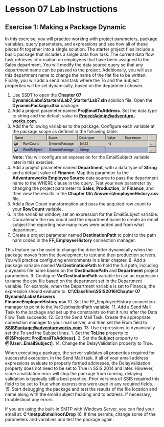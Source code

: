 # Lesson 07 Lab Instructions

## Exercise 1: Making a Package Dynamic

In this exercise, you will practice working with project parameters, package variables, query parameters, and
 expressions and see how all of these pieces fit together into a single solution. The starter project files include a
 basic package that includes a single data flow task. The current data flow task retrieves information on employees
 that
 have been assigned to the Sales department. You will modify the data source query so that any department name can be
 passed to the project. Additionally, you will use this department name to change the name of the flat file to be
 written. Finally, you will add a send mail task where the To and the Subject properties will be set dynamically,
 based
 on the department chosen.

1. Use SSDT to open the **Chapter 07 Dynamic\Labs\Starters\Lab7\_Starter\Lab7.sln**
 solution file. Open the
 **DynamicPackage.dtsx** package.
2. Add a project parameter named **ProjEmailToAddress**. Set the data type to string and the default
 value to **ProjectAdmin@adventure-works.com**.
3. Add the following variables to the package. Configure each variable at the package scope as defined in the
 following table: ![making package dynamic var config](Images/ssis-making-package-dynamic-var-config.png)
**Note:** You will configure an expression for the EmailSubject variable later in this exercise.
4. Add a project parameter named **Department**, with a data type of **String** and a
 default value of **Finance**. Map this parameter to the **Adventureworks
 Employee Source** data source to pass the department name to the WHERE clause in the query.
 Test your new parameter by changing the project parameter to **Sales**, **Production**,
 or
 **Finance**, and then view the results in the **Chapter 05\ Answers\EmployeeHistory.csv**  file.
5. Add a Row Count transformation and pass the acquired row count to your **RowCount** variable.
6. In the variables window, set an expression for the EmailSubject variable. Concatenate the row count and the
 department name to create an email subject line reporting how many rows were added and from what department.
7. Create a project parameter named **DestinationPath** to point to the path hard coded in the
 **FF\_EmployeeHistory** connection manager.
 
This feature can be used to change the
 drive letter dynamically when the package moves from the development to test and then production servers. You
 will
 practice configuring environments in a later chapter.
8. Add a package variable named **VarDestinationPath** to hold the full path, including a dynamic file
 name based on the **DestinationPath** and **Department** project parameters.
9. Configure **VarDestinationPath** variable to use an expression to name the csv file based on the
 department set in the Department variable. For example, when the Department variable is set to Finance, the
 expression
 should evaluate to: **C:\Classfiles\SSIS2016\Chapter 07 Dynamic\Labs\Answers\
 FinanceEmployeeHistory.csv**
10. Set the FF\_EmployeeHistory connection manager to point to the VarDestinationPath variable.
11. Add a Send Mail Task to the package and set up the constraints so that it runs after the Data Flow Task
 succeeds.
12. Edit the Send Mail Task. Create the appropriate connection manager to your mail server, and then set the From
 field to **SSISPackage@adventureworks.com**.
13. Use expressions to dynamically set the To and the Subject lines.
    1. Set the **ToLine** property to **@[$Project::ProjEmailToAddress]**.
    2. Set the **Subject** property to **@[User::EmailSubject]**.
14. Change the DelayValidation property to True.
 
When executing a package, the server validates
 all properties required for successful execution. In the Send Mail task, if all of your email address
 expressions
 evaluate to properly formed addresses, the DelayValidation property does not need to be set to True in SSIS
 2014 and
 later. However, since a validation error will stop the package from running, delaying validation is typically
 still a
 best practice. Prior versions of SSIS required this field to be set to True when expressions were used in any
 required
 fields.
15. Start debugging the package and test the results of the file location and name along with the email subject
 heading and to address. If necessary, troubleshoot any errors.
 
If you are using the built-in SMTP with Windows
 Server, you can find your email at: **C:\inetpub\mailroot\Drop**
16. If time permits, change some of the parameters and variables and test the package again.